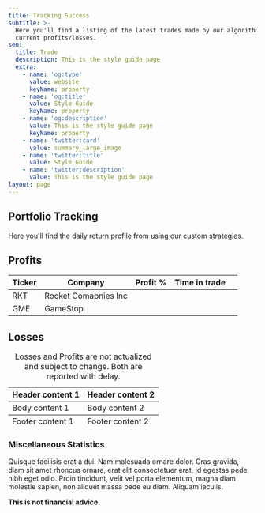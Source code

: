 ```yaml
---
title: Tracking Success
subtitle: >-
  Here you'll find a listing of the latest trades made by our algorithms and their 
  current profits/losses.
seo:
  title: Trade
  description: This is the style guide page
  extra:
    - name: 'og:type'
      value: website
      keyName: property
    - name: 'og:title'
      value: Style Guide
      keyName: property
    - name: 'og:description'
      value: This is the style guide page
      keyName: property
    - name: 'twitter:card'
      value: summary_large_image
    - name: 'twitter:title'
      value: Style Guide
    - name: 'twitter:description'
      value: This is the style guide page
layout: page
---
```

## Portfolio Tracking
<div id="tradingview"></div>
Here you'll find the daily return profile from using our custom strategies.

## Profits
<div class="table-responsive">
<!-- TODO: Turn this into a javascript generated function -->
  <table class="table table-vcenter">
    <thead>
      <tr>
        <th>Ticker</th>
        <th>Company</th>
        <th>Profit %</th>
        <th>Time in trade</th>
        <th class="w-1"></th>
      </tr>
    </thead>
    <tbody>
      <tr>
        <td>RKT</td>
        <td>Rocket Comapnies Inc</td>
      </tr>
      <tr>
        <td>GME</td>
        <td>GameStop</td>
      </tr>
    </tbody>
  </table>
</div>

## Losses
<table>
  <caption>Losses and Profits are not actualized and subject to change. Both are reported with delay.</caption>
  <thead>
    <tr>
      <th>Header content 1</th>
      <th>Header content 2</th>
    </tr>
  </thead>
  <tbody>
    <tr>
      <td>Body content 1</td>
      <td>Body content 2</td>
    </tr>
  </tbody>
  <tfoot>
    <tr>
      <td>Footer content 1</td>
      <td>Footer content 2</td>
    </tr>
  </tfoot>
</table>

### Miscellaneous Statistics

Quisque facilisis erat a dui. Nam malesuada ornare dolor. Cras gravida, diam sit amet rhoncus ornare, erat elit consectetuer erat, id egestas pede nibh eget odio. Proin tincidunt, velit vel porta elementum, magna diam molestie sapien, non aliquet massa pede eu diam. Aliquam iaculis.

**This is not financial advice.**